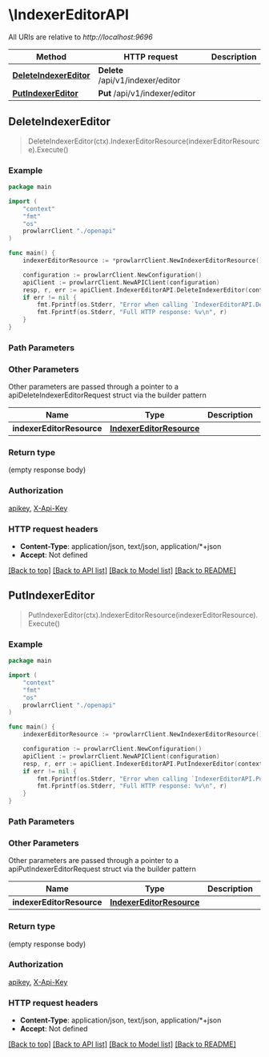 # \IndexerEditorAPI

All URIs are relative to *http://localhost:9696*

Method | HTTP request | Description
------------- | ------------- | -------------
[**DeleteIndexerEditor**](IndexerEditorAPI.md#DeleteIndexerEditor) | **Delete** /api/v1/indexer/editor | 
[**PutIndexerEditor**](IndexerEditorAPI.md#PutIndexerEditor) | **Put** /api/v1/indexer/editor | 



## DeleteIndexerEditor

> DeleteIndexerEditor(ctx).IndexerEditorResource(indexerEditorResource).Execute()



### Example

```go
package main

import (
    "context"
    "fmt"
    "os"
    prowlarrClient "./openapi"
)

func main() {
    indexerEditorResource := *prowlarrClient.NewIndexerEditorResource() // IndexerEditorResource |  (optional)

    configuration := prowlarrClient.NewConfiguration()
    apiClient := prowlarrClient.NewAPIClient(configuration)
    resp, r, err := apiClient.IndexerEditorAPI.DeleteIndexerEditor(context.Background()).IndexerEditorResource(indexerEditorResource).Execute()
    if err != nil {
        fmt.Fprintf(os.Stderr, "Error when calling `IndexerEditorAPI.DeleteIndexerEditor``: %v\n", err)
        fmt.Fprintf(os.Stderr, "Full HTTP response: %v\n", r)
    }
}
```

### Path Parameters



### Other Parameters

Other parameters are passed through a pointer to a apiDeleteIndexerEditorRequest struct via the builder pattern


Name | Type | Description  | Notes
------------- | ------------- | ------------- | -------------
 **indexerEditorResource** | [**IndexerEditorResource**](IndexerEditorResource.md) |  | 

### Return type

 (empty response body)

### Authorization

[apikey](../README.md#apikey), [X-Api-Key](../README.md#X-Api-Key)

### HTTP request headers

- **Content-Type**: application/json, text/json, application/*+json
- **Accept**: Not defined

[[Back to top]](#) [[Back to API list]](../README.md#documentation-for-api-endpoints)
[[Back to Model list]](../README.md#documentation-for-models)
[[Back to README]](../README.md)


## PutIndexerEditor

> PutIndexerEditor(ctx).IndexerEditorResource(indexerEditorResource).Execute()



### Example

```go
package main

import (
    "context"
    "fmt"
    "os"
    prowlarrClient "./openapi"
)

func main() {
    indexerEditorResource := *prowlarrClient.NewIndexerEditorResource() // IndexerEditorResource |  (optional)

    configuration := prowlarrClient.NewConfiguration()
    apiClient := prowlarrClient.NewAPIClient(configuration)
    resp, r, err := apiClient.IndexerEditorAPI.PutIndexerEditor(context.Background()).IndexerEditorResource(indexerEditorResource).Execute()
    if err != nil {
        fmt.Fprintf(os.Stderr, "Error when calling `IndexerEditorAPI.PutIndexerEditor``: %v\n", err)
        fmt.Fprintf(os.Stderr, "Full HTTP response: %v\n", r)
    }
}
```

### Path Parameters



### Other Parameters

Other parameters are passed through a pointer to a apiPutIndexerEditorRequest struct via the builder pattern


Name | Type | Description  | Notes
------------- | ------------- | ------------- | -------------
 **indexerEditorResource** | [**IndexerEditorResource**](IndexerEditorResource.md) |  | 

### Return type

 (empty response body)

### Authorization

[apikey](../README.md#apikey), [X-Api-Key](../README.md#X-Api-Key)

### HTTP request headers

- **Content-Type**: application/json, text/json, application/*+json
- **Accept**: Not defined

[[Back to top]](#) [[Back to API list]](../README.md#documentation-for-api-endpoints)
[[Back to Model list]](../README.md#documentation-for-models)
[[Back to README]](../README.md)

